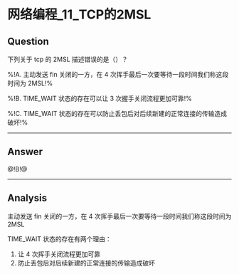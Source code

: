 # 网络编程_11_TCP的2MSL

## Question
下列关于 tcp 的 2MSL 描述错误的是（）？


%!A. 主动发送 fin 关闭的一方，在 4 次挥手最后一次要等待一段时间我们称这段时间为 2MSL!%

%!B. TIME_WAIT 状态的存在可以让 3 次握手关闭流程更加可靠!%

%!C. TIME_WAIT 状态的存在可以防止丢包后对后续新建的正常连接的传输造成破坏!%

----

## Answer
@!B!@

----

## Analysis

主动发送 fin 关闭的一方，在 4 次挥手最后一次要等待一段时间我们称这段时间为 2MSL

TIME_WAIT 状态的存在有两个理由：
1. 让 4 次挥手关闭流程更加可靠
2. 防止丢包后对后续新建的正常连接的传输造成破坏